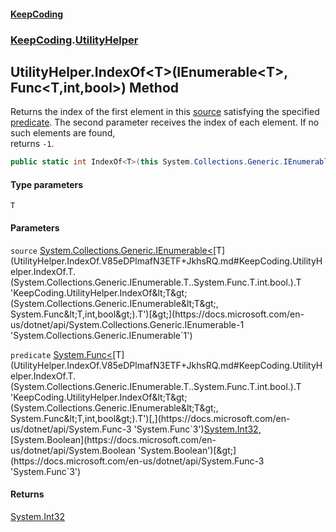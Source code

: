 #### [KeepCoding](index.md 'index')
### [KeepCoding](KeepCoding.md 'KeepCoding').[UtilityHelper](UtilityHelper.md 'KeepCoding.UtilityHelper')
## UtilityHelper.IndexOf&lt;T&gt;(IEnumerable&lt;T&gt;, Func&lt;T,int,bool&gt;) Method
Returns the index of the first element in this [source](UtilityHelper.IndexOf.V85eDPlmafN3ETF+JkhsRQ.md#KeepCoding.UtilityHelper.IndexOf.T.(System.Collections.Generic.IEnumerable.T..System.Func.T.int.bool.).source 'KeepCoding.UtilityHelper.IndexOf&lt;T&gt;(System.Collections.Generic.IEnumerable&lt;T&gt;, System.Func&lt;T,int,bool&gt;).source') satisfying the specified [predicate](UtilityHelper.IndexOf.V85eDPlmafN3ETF+JkhsRQ.md#KeepCoding.UtilityHelper.IndexOf.T.(System.Collections.Generic.IEnumerable.T..System.Func.T.int.bool.).predicate 'KeepCoding.UtilityHelper.IndexOf&lt;T&gt;(System.Collections.Generic.IEnumerable&lt;T&gt;, System.Func&lt;T,int,bool&gt;).predicate'). The second parameter receives the index of each element. If no such elements are found,  
returns `-1`.
```csharp
public static int IndexOf<T>(this System.Collections.Generic.IEnumerable<T> source, System.Func<T,int,bool> predicate);
```
#### Type parameters
<a name='KeepCoding.UtilityHelper.IndexOf.T.(System.Collections.Generic.IEnumerable.T..System.Func.T.int.bool.).T'></a>
`T`  
  
#### Parameters
<a name='KeepCoding.UtilityHelper.IndexOf.T.(System.Collections.Generic.IEnumerable.T..System.Func.T.int.bool.).source'></a>
`source` [System.Collections.Generic.IEnumerable&lt;](https://docs.microsoft.com/en-us/dotnet/api/System.Collections.Generic.IEnumerable-1 'System.Collections.Generic.IEnumerable`1')[T](UtilityHelper.IndexOf.V85eDPlmafN3ETF+JkhsRQ.md#KeepCoding.UtilityHelper.IndexOf.T.(System.Collections.Generic.IEnumerable.T..System.Func.T.int.bool.).T 'KeepCoding.UtilityHelper.IndexOf&lt;T&gt;(System.Collections.Generic.IEnumerable&lt;T&gt;, System.Func&lt;T,int,bool&gt;).T')[&gt;](https://docs.microsoft.com/en-us/dotnet/api/System.Collections.Generic.IEnumerable-1 'System.Collections.Generic.IEnumerable`1')  
  
<a name='KeepCoding.UtilityHelper.IndexOf.T.(System.Collections.Generic.IEnumerable.T..System.Func.T.int.bool.).predicate'></a>
`predicate` [System.Func&lt;](https://docs.microsoft.com/en-us/dotnet/api/System.Func-3 'System.Func`3')[T](UtilityHelper.IndexOf.V85eDPlmafN3ETF+JkhsRQ.md#KeepCoding.UtilityHelper.IndexOf.T.(System.Collections.Generic.IEnumerable.T..System.Func.T.int.bool.).T 'KeepCoding.UtilityHelper.IndexOf&lt;T&gt;(System.Collections.Generic.IEnumerable&lt;T&gt;, System.Func&lt;T,int,bool&gt;).T')[,](https://docs.microsoft.com/en-us/dotnet/api/System.Func-3 'System.Func`3')[System.Int32](https://docs.microsoft.com/en-us/dotnet/api/System.Int32 'System.Int32')[,](https://docs.microsoft.com/en-us/dotnet/api/System.Func-3 'System.Func`3')[System.Boolean](https://docs.microsoft.com/en-us/dotnet/api/System.Boolean 'System.Boolean')[&gt;](https://docs.microsoft.com/en-us/dotnet/api/System.Func-3 'System.Func`3')  
  
#### Returns
[System.Int32](https://docs.microsoft.com/en-us/dotnet/api/System.Int32 'System.Int32')  
